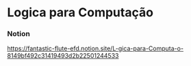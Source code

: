 # Logica para Computação

### Notion
https://fantastic-flute-efd.notion.site/L-gica-para-Computa-o-8149bf492c31419493d2b22501244533
